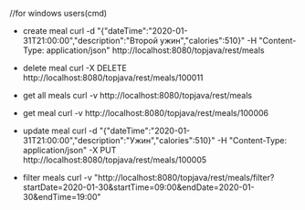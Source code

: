 //for windows users(cmd)

* create meal
curl -d "{\"dateTime\":\"2020-01-31T21:00:00\",\"description\":\"Второй ужин\",\"calories\":510}" -H "Content-Type: application/json" http://localhost:8080/topjava/rest/meals
  
* delete meal
curl -X DELETE http://localhost:8080/topjava/rest/meals/100011

* get all meals
curl -v http://localhost:8080/topjava/rest/meals

* get meal
curl -v http://localhost:8080/topjava/rest/meals/100006

* update meal
curl -d "{\"dateTime\":\"2020-01-31T21:00:00\",\"description\":\"Ужин\",\"calories\":510}" -H "Content-Type: application/json" -X PUT http://localhost:8080/topjava/rest/meals/100005
  
* filter meals
curl -v "http://localhost:8080/topjava/rest/meals/filter?startDate=2020-01-30&startTime=09:00&endDate=2020-01-30&endTime=19:00"